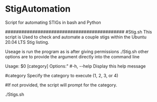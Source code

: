 # StigAutomation
Script for automating STIGs in bash and Python


############################################
#Stig.sh
This script is Used to check and automate a couple stigs within the Ubuntu 20.04 LTS Stig listing. 

Useage is run the program as is after giving permissions ./Stig.sh other options are to provide the argument directly into the command line

Usage: $0 [category]
Options:"
#-h, --help   Display this help message


#category     Specify the category to execute (1, 2, 3, or 4)


#If not provided, the script will prompt for the category.

./Stigs.sh 
